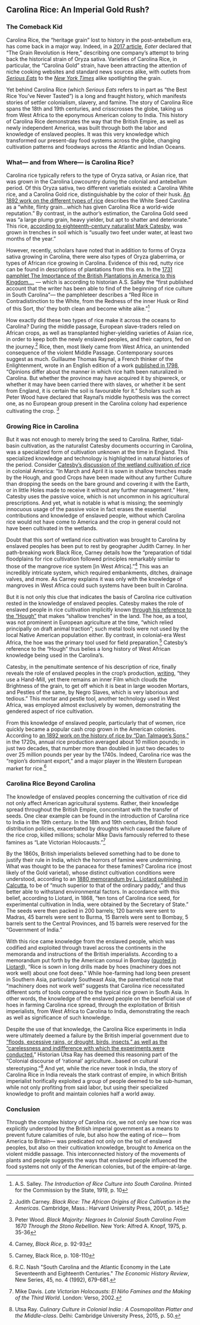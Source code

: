 <var data-essay
title="Carolina Rice"
data-banner="https://images.nypl.org/index.php?id=1126115&t=w"
data-layout="vtl"
data-num-maps="9"
data-num-images="6"
data-num-specimens="1"
data-num-primary-sources="7"
data-author="Julia Fine"></var>


<var title="American Civil War" id="Q8676" data-aliases="Civil War"></var>
<var title="South Carolina Lowcountry" id="Q3885311" data-aliases="Carolina Lowcountry"></var>
<var title="Oryza sativa" id="Q161426"></var>
<var title="Mark Catesby" id="Q334914" data-aliases="Catesby"></var>
<var title="Oryza glaberrima" id="Q2670252"></var>
<var title="Conditions of the slave trade" id="Q2500942" data-aliases="Middle Passage"></var>
<var title="Guillaume Thomas François Raynal" id="Q727782" data-aliases="Guillaume Thomas Raynal"></var>
<var title="cash crop" id="Q932139"></var>


## Carolina Rice: An Imperial Gold Rush? 

### The Comeback Kid
  
Carolina Rice, the “heritage grain” lost to history in the post-antebellum era, has come back in a major way. Indeed, in a [2017 article](https://www.eater.com/ad/15973794/carolina-gold-rice-heritage-grains), _Eater_ declared that “The Grain Revolution is Here,” describing one company’s attempt to bring back the historical strain of Oryza sativa. Varieties of Carolina Rice, in particular, the “Carolina Gold” strain, have been attracting the attention of niche cooking websites and standard news sources alike, with outlets from [_Serious Eats_](https://www.seriouseats.com/2016/05/carolina-gold-heirloom-rice-anson-mills.html) to the [_New York Times_](https://www.nytimes.com/2018/02/13/dining/hill-rice-slave-history.html?auth=login-email&login=email) alike spotlighting the grain.

<var data-primary="image"></var>
<var data-image id="wiki-commons-1" title="Illustration of Rice and the Rice-Bird in the Carolina Colony, 1754" data-url="https://upload.wikimedia.org/wikipedia/commons/thumb/d/d7/The-rice-bird.jpg/1600px-The-rice-bird.jpg"></var>

Yet behind Carolina Rice (which _Serious Eats_ refers to in part as “the Best Rice You’ve Never Tasted”) is a long and fraught history, which manifests stories of settler colonialism, slavery, and famine. The story of Carolina Rice spans the 18th and 19th centuries, and crisscrosses the globe, taking us from West Africa to the eponymous American colony to India. This history of Carolina Rice demonstrates the way that the British Empire, as well as newly independent America, was built through both the labor and knowledge of enslaved peoples. It was this very knowledge which transformed our present-day food systems across the globe, changing cultivation patterns and foodways across the Atlantic and Indian Oceans.
 <var data-map title="carolina rice points" data-center="23.688939, 78.678650" data-zoom="1"></var>
<var data-map-layer
	title="The Story of Carolina Rice"
	data-type="geojson"
	data-url="https://jstor-labs.github.io/plant-humanities/geojson/carolina rice points.json"
	data-active="true"></var>

 
### What— and from Where— is Carolina Rice?

  

Carolina rice typically refers to the type of Oryza sativa, or Asian rice, that was grown in the Carolina Lowcountry during the colonial and antebellum period. Of this Oryza sativa, two different varietials existed: a Carolina White rice, and a Carolina Gold rice, distinguishable by the color of their husk. [An 1892 work on the different types of rice](https://www.biodiversitylibrary.org/item/82844#page/27/mode/1up) describes the White Seed Carolina as a “white, flinty grain...which has given Carolina Rice a world-wide reputation.” By contrast, in the author’s estimation, the Carolina Gold seed was “a large plump grain, heavy yielder, but apt to shatter and deteriorate.” This rice, [according to eighteenth-century naturalist Mark Catesby](https://www.biodiversitylibrary.org/pageimage/38993744), was grown in trenches in soil which is “usually two feet under water, at least two months of the year.”
<var data-map title="lowcountry" data-center="32.779411, -79.943708" data-zoom="7"></var>
<var data-map-layer
	data-type="geojson"
	data-url="https://jstor-labs.github.io/plant-humanities/geojson/lowcountry.json"
	data-active="true"></var>

However, recently, scholars have noted that in addition to forms of Oryza sativa growing in Carolina, there were also types of Oryza glaberrima, or types of African rice growing in Carolina. Evidence of this red, nutty rice can be found in descriptions of plantations from this era. In the [1731 pamphlet The Importance of the British Plantations in America to this Kingdom...,](https://archive.org/details/importanceofbrit00hall/page/n6/mode/2up) — which is according to historian A.S. Salley the “first published account that the writer has been able to find of the beginning of rice culture in South Carolina”— the pamphleteer describes a “Red Rice in Contradistinction to the White, from the Redness of the inner Husk or Rind of this Sort, tho’ they both clean and become white alike.”[^ref1]
<var data-map title="west africa" data-center="12.586420, -8.107447" data-zoom="3"></var>
<var data-map-layer
	title="The Origins of Oryza glaberrima"
	data-type="geojson"
	data-url="https://jstor-labs.github.io/plant-humanities/geojson/west africa.json"
	data-active="true"></var>

How exactly did these two types of rice make it across the oceans to Carolina? During the middle passage, European slave-traders relied on African crops, as well as transplanted higher-yielding varieties of Asian rice, in order to keep both the newly enslaved peoples, and their captors, fed on the journey.[^ref2] Rice, then, most likely came from West Africa, an unintended consequence of the violent Middle Passage. Contemporary sources suggest as much. Guillaume Thomas Raynal, a French thinker of the Enlightenment, wrote in an English edition of a work [published in 1798](https://books.google.com/books?id=0YdaAAAAYAAJ&pg=PA402&lpg=PA402&dq=Opinions+differ+about+the+manner+in+which+rice+hath+been+naturalized+in+Carolina.+But+whether+the+province+may+have+acquired+it+by+shipwreck,+or+whether+it+may+have+been+carried+there+with+slaves,+or+whether+it+be+sent+from+England,+it+is+certain+the+soil+is+favourable+for+it.&source=bl&ots=SguqqW9ojc&sig=ACfU3U2wQdmA9nVXPAvoG8_IMxBvjq0N2Q&hl=en&sa=X&ved=2ahUKEwisrpuxwPfoAhVsmXIEHa3NDhsQ6AEwAHoECAsQKQ#v=onepage&q&f=false), “Opinions differ about the manner in which rice hath been naturalized in Carolina. But whether the province may have acquired it by shipwreck, or whether it may have been carried there with slaves, or whether it be sent from England, it is certain the soil is favourable for it.” Scholars such as Peter Wood have declared that Raynal’s middle hypothesis was the correct one, as no European group present in the Carolina colony had experience cultivating the crop. [^ref3]
  <var data-map title="middle_passage" data-center="32.301289, -64.649329" data-zoom="1"></var>
<var data-map-layer
	data-type="geojson"
	data-url="https://jstor-labs.github.io/plant-humanities/geojson/middle_passage.json"
	data-active="true"></var>

### Growing Rice in Carolina

  

But it was not enough to merely bring the seed to Carolina. Rather, tidal-basin cultivation, as the naturalist Catesby documents occurring in Carolina, was a specialized form of cultivation unknown at the time in England. This specialized knowledge and technology is highlighted in natural histories of the period. Consider [Catesby’s discussion of the wetland cultivation of rice](https://www.biodiversitylibrary.org/item/120381#page/41/mode/1up) in colonial America: “In March and April it is sown in shallow trenches made by the Hough, and good Crops have been made without any further Culture than dropping the seeds on the bare ground and covering it with the Earth, or in little Holes made to receive it without any further management.” Here, Catesby uses the passive voice, which is not uncommon in his agricultural prescriptions. And yet, what is notable is what is missing; the seemingly innocuous usage of the passive voice in fact erases the essential contributions and knowledge of enslaved people, without which Carolina rice would not have come to America and the crop in general could not have been cultivated in the wetlands.
 <var data-primary="image"></var>
<var data-image id="nypl-1235183" title="Late 19th-Century Drawing of the Rice Planting Process on a Carolina Plantation" data-fit="cover" data-url="https://images.nypl.org/index.php?id=1235183&t=w"></var>

Doubt that this sort of wetland rice cultivation was brought to Carolina by enslaved peoples has been put to rest by geographer Judith Carney. In her path-breaking work Black Rice, Carney details how the “preparation of tidal floodplains for rice cultivation followed principles remarkably similar to those of the mangrove rice system [in West Africa].”[^ref4] This was an incredibly intricate system, which required embankments, ditches, drainage valves, and more. As Carney explains it was only with the knowledge of mangroves in West Africa could such systems have been built in Carolina.
<var data-primary="image"></var>
<var data-image id="nypl-G92F023_003F" title="Photograph of a Wetland-Cultivated Carolina Rice Field" data-fit="cover" data-url="https://images.nypl.org/index.php?id=G92F023_003F&t=w"></var>


But it is not only this clue that indicates the basis of Carolina rice cultivation rested in the knowledge of enslaved peoples. Catesby makes the role of enslaved people in rice cultivation implicitly known [through his reference to the “Hough”](https://www.biodiversitylibrary.org/item/120381#page/41/mode/1up) that makes “shallow trenches” in the land. The hoe, as a tool, was not prominent in European agriculture at the time, “which relied principally on draft animal traction”; such metal tools were not used by the local Native American population either. By contrast, in colonial-era West Africa, the hoe was the primary tool used for field preparation.[^ref5] Catesby’s reference to the “Hough” thus belies a long history of West African knowledge being used in the Carolina’s.
<var data-primary="image"></var>
<var data-image id="nypl-1149814" title="1913 Drawing by Rice Planter Elizabeth Pringle" data-fit="contain" data-url="https://images.nypl.org/index.php?id=1149814&t=w"></var>

Catesby, in the penultimate sentence of his description of rice, finally reveals the role of enslaved peoples in the crop’s production, [writing](https://www.biodiversitylibrary.org/item/120381#page/41/mode/1up), “they use a Hand-Mill, yet there remains an inner Film which clouds the Brightness of the grain, to get off which it is beat in large wooden Mortars, and Pestles of the same, by Negro Slaves, which is very laborious and tedious.” This mortar and pestle tool, another technology used in West Africa, was employed almost exclusively by women, demonstrating the gendered aspect of rice cultivation.
<var data-primary="image"></var>
<var data-image id="nypl-1212087" title="1913 Drawing by Rice Planter Elizabeth Pringle" data-fit="contain" data-url="https://images.nypl.org/index.php?id=1212087&t=w" ></var>

From this knowledge of enslaved people, particularly that of women, rice quickly became a popular cash crop grown in the American colonies. According to [an 1892 work on the history of rice by “Dan Talmage’s Sons,”](https://www.biodiversitylibrary.org/item/82844#page/18/mode/1up) in the 1720s, annual rice production averaged about 10 million pounds; in just two decades, that number more than doubled in just two decades to over 25 million pounds per year by the 1740s. Indeed, Carolina rice was the “region’s dominant export,” and a major player in the Western European market for rice.[^ref6]
<var data-primary="image"></var>
<var data-image id="bhl-25670373" title="Production of Rice in America from 1720-1889" data-fit="contain" data-url="https://www.biodiversitylibrary.org/pageimage/25670373"></var>

  
  

### Carolina Rice Beyond Carolina

  The knowledge of enslaved peoples concerning the cultivation of rice did not only affect American agricultural systems. Rather, their knowledge spread throughout the British Empire, concomitant with the transfer of seeds. One clear example can be found in the introduction of Carolina rice to India in the 19th century. In the 18th and 19th centuries, British food distribution policies, exacerbated by droughts which caused the failure of the rice crop, killed millions; scholar Mike Davis famously referred to these famines as “Late Victorian Holocausts.”[^ref7]
<var data-map title="carolina_rice_transfers" data-center="12.586420, -8.107447" data-zoom="2"></var>
<var data-map-layer
	data-type="geojson"
	data-url="https://jstor-labs.github.io/plant-humanities/geojson/carolina_rice_transfer.json"
	data-active="true"></var>

By the 1860s, British imperialists believed something had to be done to justify their rule in India, which the horrors of famine were undermining. What was thought to be the panacea for these famines? Carolina rice (most likely of the Gold varietal), whose distinct cultivation conditions were understood, according to an [1880 memorandum by L. Liotard published in Calcutta](https://books.google.com/books?id=icUIAAAAQAAJ&pg=PA77&dq=carolina+rice+bengal&hl=en&newbks=1&newbks_redir=0&sa=X&ved=2ahUKEwiN1ayK1eDoAhWGgnIEHfpLCokQ6AEwAHoECAIQAg#v=onepage&q&f=false), to be of “much superior to that of the ordinary paddy,” and thus better able to withstand environmental factors. In accordance with this belief, according to Liotard, in 1868, “ten tons of Carolina rice seed, for experimental cultivation in India, were obtained by the Secretary of State.” The seeds were then packed in 200 barrels; 120 barrels were sent to Madras, 45 barrels were sent to Burma, 15 Barrels were sent to Bombay, 5 barrels sent to the Central Provinces, and 15 barrels were reserved for the “Government of India.” 
<var data-map title="indiaetc" data-center="23.688939, 78.678650" data-zoom="4.2"></var>
<var data-map-layer
	title="Rice Transfers across Southern Asia"
	data-type="geojson"
	data-url="https://jstor-labs.github.io/plant-humanities/geojson/indiaetc.json"
	data-active="true"></var>


With this rice came knowledge from the enslaved people, which was codified and exploited through travel across the continents in the memoranda and instructions of the British imperialists. According to a memorandum put forth by the American consul in Bombay ([quoted in Liotard](https://books.google.com/books?id=icUIAAAAQAAJ&pg=PA77&dq=carolina+rice+bengal&hl=en&newbks=1&newbks_redir=0&sa=X&ved=2ahUKEwiN1ayK1eDoAhWGgnIEHfpLCokQ6AEwAHoECAIQAg#v=onepage&q&f=false)), “Rice is sown in long drills made by hoes (machinery does not work well) about one foot deep.” While hoe-farming had long been present in Southern Asia, particularly Southeast Asia, the parenthetical note that “machinery does not work well” suggests that Carolina rice necessitated different sorts of tools compared to the typical rice grown in South Asia. In other words, the knowledge of the enslaved people on the beneficial use of hoes in farming Carolina rice spread, through the exploitation of British imperialists, from West Africa to Carolina to India, demonstrating the reach as well as significance of such knowledge.
<var data-map title="bombay" data-center="19.083495, 72.866069" data-zoom="12"></var>
<var data-map-layer
	title="Bombay"
	data-type="geojson"
	data-url="https://jstor-labs.github.io/plant-humanities/geojson/bombay.json"
	data-active="true"></var>

Despite the use of that knowledge, the Carolina Rice experiments in India were ultimately deemed a failure by the British imperial government due to [“floods, excessive rains, or drought, birds, insects,” as well as the “carelessness and indifference with which the experiments were conducted.](https://www.biodiversitylibrary.org/item/66916#page/219/mode/1up)” Historian Utsa Ray has deemed this reasoning part of the “Colonial discourse of ‘rational’ agriculture...based on cultural stereotyping.”[^ref8] And yet, while the rice never took in India, the story of Carolina Rice in India reveals the stark contrast of empire, in which British imperialist horifically exploited a group of people deemed to be sub-human, while not only profiting from said labor, but using their specialized knowledge to profit and maintain colonies half a world away. 
<var data-map title="British india" data-center="23.688939, 78.678650" data-zoom="2.5"></var>
<var data-map-layer
	title="Rice Transfers across Southern Asia"
	data-type="geojson"
	data-url="https://jstor-labs.github.io/plant-humanities/geojson/british india.json"
	data-active="true"></var>

  
  

### Conclusion

Through the complex history of Carolina rice, we not only see how rice was explicitly understood by the British imperial government as a means to prevent future calamities of rule, but also how the eating of rice— from America to Britain— was predicated not only on the toil of enslaved peoples, but also on their cultivation knowledge, brought to America on the violent middle passage. This interconnected history of the movements of plants and people suggests the ways that enslaved people influenced the food systems not only of the American colonies, but of the empire-at-large.
<var data-map title="carolina rice points" data-center="23.688939, 78.678650" data-zoom="1"></var>
<var data-map-layer
	title="The Story of Carolina Rice"
	data-type="geojson"
	data-url="https://jstor-labs.github.io/plant-humanities/geojson/carolina rice points.json"
	data-active="true"></var>

[^ref1]: A.S. Salley. _The Introduction of Rice Culture into South Carolina_. Printed for the Commission by the State, 1919, p. 10

[^ref2]: Judith Carney. _Black Rice: The African Origins of Rice Cultivation in the Americas_. Cambridge, Mass.: Harvard University Press, 2001, p. 145

[^ref3]: Peter Wood. _Black Majority: Negroes In Colonial South Carolina From 1670 Through the Stono Rebellion_. New York: Alfred A. Knopf, 1975, p. 35-36

[^ref4]: Carney, _Black Rice_, p. 92-93

[^ref5]: Carney, Black Rice, p. 108-110

[^ref6]: R.C. Nash "South Carolina and the Atlantic Economy in the Late Seventeenth and Eighteenth Centuries." _The Economic History Review_, New Series, 45, no. 4 (1992), 679-681.

[^ref7]: Mike Davis. _Late Victorian Holocausts: El Niño Famines and the Making of the Third World_. London: Verso, 2002.

[^ref8]: Utsa Ray. _Culinary Culture in Colonial India : A Cosmopolitan Platter and the Middle-class_. Delhi: Cambridge University Press, 2015, p. 50. 
